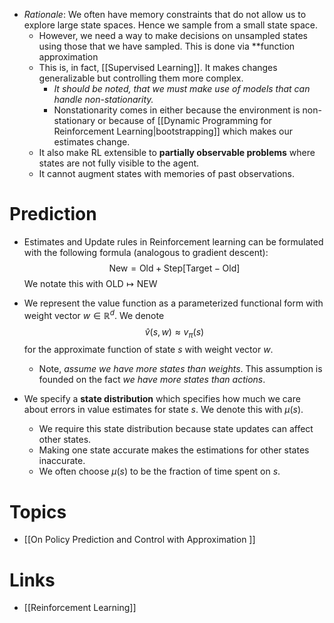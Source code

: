 * *Rationale*: We often have memory constraints that do not allow us to explore large state spaces. Hence we sample from a small state space.
	* However, we need a way to make decisions on unsampled states using those that we have sampled. This is done via **function approximation
	* This is, in fact, [[Supervised Learning]]. It makes changes generalizable but controlling them more complex.
		* *It should be noted, that we must make use of models that can handle non-stationarity.*
		* Nonstationarity comes in either because the environment is non-stationary or because of [[Dynamic Programming for Reinforcement Learning|bootstrapping]] which makes our estimates change.
	* It also make RL extensible to **partially observable problems** where states are not fully visible to the agent.
	* It cannot augment states with memories of past observations.
# Prediction
* Estimates and Update rules in Reinforcement learning can be formulated with the following formula (analogous to gradient descent): 
  $$\text{New} = \text{Old} + \text{Step} \left[ \text{Target} - \text{Old} \right]$$
  We notate this with $\text{OLD}\mapsto \text{NEW}$ 

* We represent the value function as a parameterized functional form with weight vector $w\in \mathbb{R}^d$. We denote 
  $$\hat{v}(s,w)\approx v_\pi(s)$$
   for the approximate function of state $s$ with weight vector $w$.
	* Note, *assume we have more states than weights*. This assumption is founded on the fact *we have more states than actions*.
* We specify a **state distribution** which specifies how much we care about errors in value estimates for state $s$. We denote this with $\mu(s)$. 
	* We require this state distribution because state updates can affect other states. 
	* Making one state accurate makes the estimations for other states inaccurate.
	* We often choose $\mu(s)$ to be the fraction of time spent on $s$.


# Topics
* [[On Policy Prediction and Control with Approximation ]]
# Links
* [[Reinforcement Learning]]